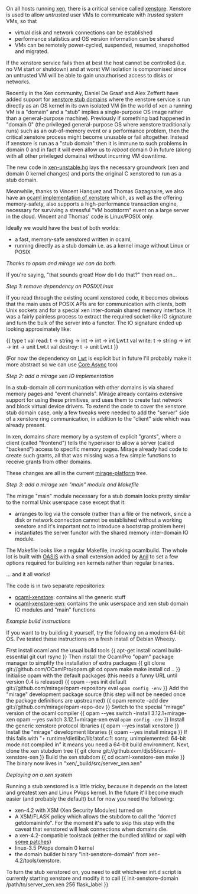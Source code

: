 On all hosts running [xen](http://www.xen.org/), there is a critical service called [xenstore](http://wiki.xen.org/wiki/XenStore).
Xenstore is used to allow *untrusted* user VMs to communicate with *trusted* system VMs, so that

* virtual disk and network connections can be established
* performance statistics and OS version information can be shared
* VMs can be remotely power-cycled, suspended, resumed, snapshotted and migrated.

If the xenstore service fails then at best the host cannot be controlled (i.e. no VM start or shutdown)
and at worst VM isolation is compromised since an untrusted VM will be able to gain unauthorised access to disks or networks.

Recently in the Xen community, Daniel De Graaf and Alex Zeffertt have added support for
[xenstore stub domains](http://lists.xen.org/archives/html/xen-devel/2012-01/msg02349.html)
where the xenstore service is run directly as an OS kernel in its own isolated VM (in the world of xen
a running VM is a "domain" and a "stub" implies a single-purpose OS image rather than a general-purpose
machine).
Previously if something bad happened in "domain 0" (the privileged general-purpose OS where xenstore traditionally runs)
such as an out-of-memory event or a performance problem, then the critical xenstore process might become unusable
or fail altogether. Instead if xenstore is run as a "stub domain" then it is immune to such problems in
domain 0 and in fact it will even allow us to *reboot* domain 0 in future (along with all other privileged
domains) without incurring VM downtime.

The new code in [xen-unstable.hg](http://xenbits.xensource.com/xen-unstable.hg) lays the necessary groundwork
(xen and domain 0 kernel changes) and ports the original C xenstored to run as a stub domain.

Meanwhile, thanks to Vincent Hanquez and Thomas Gazagnaire, we also have an
[ocaml implementation of xenstore](http://gazagnaire.org/pub/SSGM10.pdf) which, as well as the offering
memory-safety, also supports a high-performance transaction engine, necessary for surviving a stressful
"VM bootstorm" event on a large server in the cloud. Vincent and Thomas' code is Linux/POSIX only.

Ideally we would have the best of both worlds:

* a fast, memory-safe xenstored written in ocaml,
* running directly as a stub domain i.e. as a kernel image without Linux or POSIX

*Thanks to opam and mirage we can do both.*

If you're saying, "that sounds great! How do I do that?" then read on...

*Step 1: remove dependency on POSIX/Linux*

If you read through the existing ocaml xenstored code, it becomes obvious that the main uses of POSIX APIs are for communication
with clients, both Unix sockets and for a special xen inter-domain shared memory interface. It was a fairly
painless process to extract the required socket-like IO signature and turn the bulk of the server into
a functor. The IO signature ended up looking approximately like:

{{
    type t
    val read: t -> string -> int -> int -> int Lwt.t
    val write: t -> string -> int -> int -> unit Lwt.t
    val destroy: t -> unit Lwt.t
}}

(For now the dependency on [Lwt](http://ocsigen.org/lwt/) is explicit but in future I'll probably make it more abstract so we
can use [Core Async](https://ocaml.janestreet.com/?q=node/100) too)

*Step 2: add a mirage xen IO implementation*

In a stub-domain all communication with other domains is via shared memory pages and "event channels".
Mirage already contains extensive support for using these primitives, and uses them to create fast
network and block virtual device drivers. To extend the code to cover the xenstore stub domain case,
only a few tweaks were needed to add the "server" side of a xenstore ring communication, in addition
to the "client" side which was already present.

In xen, domains share memory by a system of explicit "grants", where a client (called "frontend")
tells the hypervisor to allow a server (called "backend") access to specific memory pages. Mirage
already had code to create such grants, all that was missing was a few simple functions to receive
grants from other domains.

These changes are all in the current [mirage-platform](https://github.com/mirage/mirage-platform)
tree.

*Step 3: add a mirage xen "main" module and Makefile*

The mirage "main" module necessary for a stub domain looks pretty similar to the normal Unix
userspace case except that it:

* arranges to log via the console (rather than a file or the network, since a disk or network connection cannot be established without a working xenstore and it's important not to introduce a bootstrap
     problem here)
* instantiates the server functor with the shared memory inter-domain IO module.

The Makefile looks like a regular Makefile, invoking ocamlbuild. The whole lot is built with
[OASIS](http://oasis.forge.ocamlcore.org/) with a small extension added by [Anil](http://anil.recoil.org/) to set a few options
required for building xen kernels rather than regular binaries.

... and it all works!

The code is in two separate repositories:
* [ocaml-xenstore](https://github.com/djs55/ocaml-xenstore): contains all the generic stuff
* [ocaml-xenstore-xen](https://github.com/djs55/ocaml-xenstore-xen): contains the unix userspace
    and xen stub domain IO modules and "main" functions

*Example build instructions*

If you want to try building it yourself, try the following on a modern 64-bit OS. I've tested these
instructions on a fresh install of Debian Wheezy.


First install ocaml and the usual build tools
{{
    apt-get install ocaml build-essential git curl rsync
}}
Then install the OcamlPro "opam" package manager to simplify the installation of extra packages
{{
    git clone git://github.com/OCamlPro/opam.git
    cd opam
    make
    make install
    cd ..
}}
Initialise opam with the default packages (this needs a funny URL until version 0.4 is released)
{{
    opam --yes init default git://github.com/mirage/opam-repository
    eval `opam config -env`
}}
Add the "mirage" development package source (this step will not be needed once the package definitions are upstreamed)
{{
    opam remote -add dev git://github.com/mirage/opam-repo-dev
}}
Switch to the special "mirage" version of the ocaml compiler
{{
    opam --yes switch -install 3.12.1+mirage-xen
    opam --yes switch 3.12.1+mirage-xen
    eval `opam config -env`
}}
Install the generic xenstore protocol libraries
{{
    opam --yes install xenstore
}}
Install the "mirage" development libraries
{{
    opam --yes install mirage
}}
If this fails with "+ runtime/dietlibc/lib/atof.c:1: sorry, unimplemented: 64-bit mode not compiled in" it means you need a 64-bit build environment.
Next, clone the xen stubdom tree
{{
    git clone git://github.com/djs55/ocaml-xenstore-xen
}}
Build the xen stubdom
{{
    cd ocaml-xenstore-xen
    make
}}
The binary now lives in "xen/_build/src/server_xen.xen"

*Deploying on a xen system*

Running a stub xenstored is a little tricky, because it depends on the latest and
greatest xen and Linux PVops kernel. In the future it'll become much easier (and probably
the default) but for now you need the following:

* xen-4.2 with XSM (Xen Security Modules) turned on
* A XSM/FLASK policy which allows the stubdom to call the "domctl getdomaininfo". For the moment it's safe to skip this step with the caveat that xenstored will leak connections when domains die.
* a xen-4.2-compatible toolstack (either the bundled xl/libxl or xapi with [some patches](http://github.com/djs55/xen-api/tree/xen-4.2))
* linux-3.5 PVops domain 0 kernel
* the domain builder binary "init-xenstore-domain" from xen-4.2/tools/xenstore.

To turn the stub xenstored on, you need to edit whichever init.d script is currently starting xenstore and modify it to call
{{
    init-xenstore-domain /path/to/server_xen.xen 256 flask_label
}}
